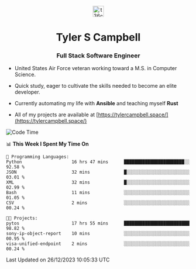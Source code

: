 <p align="center">
<a href="https://www.linkedin.com/in/t36campbell" target="blank"><img align="center" src="https://ik.imagekit.io/t36campbell/Portfolio/linkedin.png.original_m8bbGgPh6.png" alt="t36campbell" height="30" width="30" /></a>
</p>
<h1 align="center">Tyler S Campbell</h1>
<h3 align="center">Full Stack Software Engineer</h3>

* United States Air Force veteran working toward a M.S. in Computer Science.

* Quick study, eager to cultivate the skills needed to become an elite developer.

* Currently automating my life with **Ansible** and teaching myself **Rust**

* All of my projects are available at [https://tylercampbell.space/](https://tylercampbell.space/)

<!--START_SECTION:waka-->
![Code Time](http://img.shields.io/badge/Code%20Time-3%2C064%20hrs%2011%20mins-blue)

📊 **This Week I Spent My Time On** 

```text
💬 Programming Languages: 
Python                   16 hrs 47 mins      ███████████████████████░░   92.58 % 
JSON                     32 mins             █░░░░░░░░░░░░░░░░░░░░░░░░   03.01 % 
XML                      32 mins             █░░░░░░░░░░░░░░░░░░░░░░░░   02.99 % 
Bash                     11 mins             ░░░░░░░░░░░░░░░░░░░░░░░░░   01.05 % 
CSV                      2 mins              ░░░░░░░░░░░░░░░░░░░░░░░░░   00.24 % 

🐱‍💻 Projects: 
pytos                    17 hrs 55 mins      █████████████████████████   98.82 % 
sony-ip-object-report    10 mins             ░░░░░░░░░░░░░░░░░░░░░░░░░   00.95 % 
visa-unified-endpoint    2 mins              ░░░░░░░░░░░░░░░░░░░░░░░░░   00.24 % 
```


 Last Updated on 26/12/2023 10:05:33 UTC
<!--END_SECTION:waka-->
